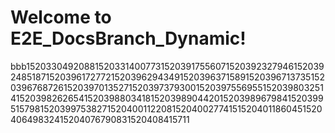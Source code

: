 # Welcome to E2E_DocsBranch_Dynamic!
bbb15203304920881520331400773152039175560715203923279461520392485187152039617277215203962943491520396371589152039671373515203967687261520397013527152039737930015203975569551520398032514152039826265415203988034181520398904420152039896798415203995157981520399753827152040011220815204002774151520401186045152040649832415204076790831520408415711